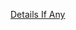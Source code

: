 [Details If Any](https://github.com/deathbybandaid/piholeparser/blob/master/RecentRunLogs/parsingscripts/ImmortalMalwareDomains.md)

